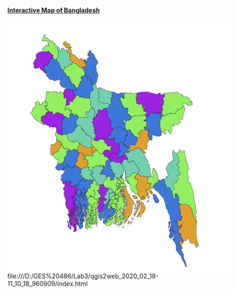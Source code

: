 [**Interactive Map of Bangladesh**](
file:///D:/GES%20486/Lab3/qgis2web_2020_02_18-11_10_18_960909/index.html)

<img src="/images/WholeBangla.PNG"/>
file:///D:/GES%20486/Lab3/qgis2web_2020_02_18-11_10_18_960909/index.html
